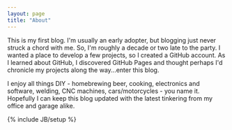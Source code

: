 ```yaml
---
layout: page
title: "About"
---
```


This is my first blog.  I'm usually an early adopter, but blogging just never struck a chord with me.  So, I'm roughly a decade or two late to the party.  I wanted a place to develop a few projects, so I created a GitHub account.  As I learned about GitHub, I discovered GitHub Pages and thought perhaps I'd chronicle my projects along the way...enter this blog.

I enjoy all things DIY - homebrewing beer, cooking, electronics and software, welding, CNC machines, cars/motorcycles - you name it.  Hopefully I can keep this blog updated with the latest tinkering from my office and garage alike.

{% include JB/setup %}
